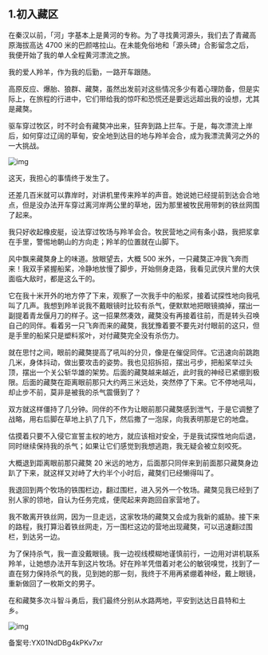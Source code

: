 ## 1.初入藏区
在秦汉以前，「河」字基本上是黄河的专称。为了寻找黄河源头，我们去了青藏高原海拔高达 4700 米的巴颜喀拉山。在未能免俗地和「源头碑」合影留念之后，我便开始了我的单人全程黄河漂流之旅。 


我的爱人羚羊，作为我的后勤，一路开车跟随。 


高原反应、爆胎、狼群、藏獒，虽然出发前对这些情况多少有着心理防备，但是实际上，在旅程的行进中，它们带给我的惊吓和恐慌还是要远远超出我的设想，尤其是藏獒。 


驱车穿过牧区，时不时会有藏獒冲出来，狂奔到路上拦车。于是，每次漂流上岸后，如何穿过辽阔的草甸，安全地到达目的地与羚羊会合，成为我漂流黄河之外的一大挑战。 


![img](https://pic3.zhimg.com/v2-572467ba11583ac659811b0e0c577846.webp)

这天，我担心的事情终于发生了。 


还差几百米就可以靠岸时，对讲机里传来羚羊的声音。她说她已经提前到达会合地点，但是没办法开车穿过离河岸两公里的草地，因为那里被牧民用带刺的铁丝网围了起来。 


我只好收起橡皮艇，设法穿过牧场与羚羊会合。牧民营地之间有条小路，我把浆拿在手里，警惕地朝山的方向走；羚羊的位置就在山脚下。 


风中飘来藏獒身上的味道。放眼望去，大概 500 米外，一只藏獒正冲我飞奔而来！我双手紧握船桨，冷静地放慢了脚步，开始侧身走路，我看见武侠片里的大侠面临大敌时，都是这么干的。 


它在我十米开外的地方停了下来，观察了一次我手中的船浆，接着试探性地向我吼叫了几声。我想到羚羊说我不戴眼镜时比较有杀气，便默默地把眼镜摘掉，摆出一副提着青龙偃月刀的样子。这一招果然凑效，藏獒没有再接着往前，而是转头召唤自己的同伴。看着另一只飞奔而来的藏獒，我犹豫着要不要先对付眼前的这只，但是手里的船桨只是塑料浆叶，对付藏獒完全没有杀伤力。 


就在思忖之间，眼前的藏獒提高了吼叫的分贝，像是在催促同伴。它迅速向前跳跑几米，身体抖动，做出要攻击的姿势。我也见招拆招，摆出弓步，把船桨举过头顶，摆出一个关公斩华雄的架势。后面的藏獒越来越近，此时我的神经已紧绷到极限。后面的藏獒在距离眼前那只大约两三米远处，突然停了下来。它不停地吼叫，却止步不前，莫非是被我的杀气震慑到了？ 


双方就这样僵持了几分钟。同伴的不作为让眼前那只藏獒感到泄气，于是它调整了战略，用右后脚在草地上扒了几下，然后撒了一泡尿，向我表明那是它的地盘。 


估摸着只要不入侵它宣誓主权的地方，就应该相对安全，于是我试探性地向后退，同时继续保持我的杀气；如果让它们感觉到我想逃跑，我无疑会被立刻咬死。 


大概退到距离眼前那只藏獒 20 米远的地方，后面那只同伴来到前面那只藏獒身边趴了下来，就这样又对峙了大约半个小时后，藏獒们已经懒得叫了。 


我退回到两个牧场的铁围栏边，翻过围栏，进入另外一个牧场。藏獒见我已经到了别人家的领地，自认为任务完成，便爬起来奔跑回自家营地了。 


我不敢离开铁丝网，因为一旦走远，这家牧场的藏獒又会成为我新的威胁。接下来的路程，我打算沿着铁丝网走，万一围栏这边的营地出现藏獒，可以迅速翻过围栏，到达另一边。 


为了保持杀气，我一直没戴眼镜。我一边视线模糊地谨慎前行，一边用对讲机联系羚羊，让她想办法开车到这片牧场。好在羚羊凭借着对老公的敏锐嗅觉，找到了一直在努力保持杀气的我，见到她的那一刻，我终于不用再紧绷着神经，戴上眼镜，重新做回了一枚斯文的男子。 


在和藏獒多次斗智斗勇后，我们最终分别从水路两地，平安到达达日县特和土乡。 


![img](https://pic1.zhimg.com/v2-d230427c8a6d6834f4be6272f44f8330.webp)

  




备案号:YX01NdDBg4kPKv7xr

